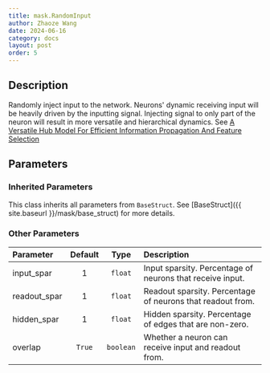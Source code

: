 ```yaml
---
title: mask.RandomInput
author: Zhaoze Wang
date: 2024-06-16
category: docs
layout: post
order: 5
---
```


## Description
Randomly inject input to the network. Neurons' dynamic receiving input will be heavily driven by the inputting signal. Injecting signal to only part of the neuron will result in more versatile and hierarchical dynamics. See [A Versatile Hub Model For Efficient Information Propagation And Feature Selection](https://arxiv.org/abs/2307.02398) 

## Parameters

### Inherited Parameters
This class inherits all parameters from `BaseStruct`. See [BaseStruct]({{ site.baseurl }}/mask/base_struct) for more details.

### Other Parameters

<div class="table-wrapper" markdown="block">

| Parameter                     | Default                 | Type                       | Description                                |
|:------------------------------|:-----------------------:|:--------------------------:|:-------------------------------------------|
| input_spar                    | 1                       | `float`                    | Input sparsity. Percentage of neurons that receive input.             |
| readout_spar                  | 1                       | `float`                    | Readout sparsity. Percentage of neurons that readout from.              |
| hidden_spar                   | 1                       | `float`                    | Hidden sparsity. Percentage of edges that are non-zero.                |
| overlap                       | `True`                  | `boolean`                  | Whether a neuron can receive input and readout from.              |

</div>
